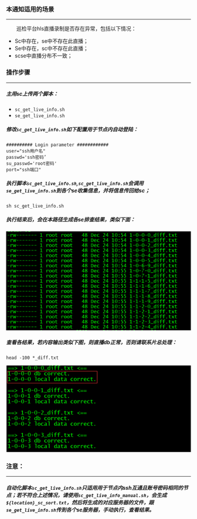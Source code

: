 ### 本通知适用的场景
---
&emsp;&emsp;巡检平台hls直播录制是否存在异常，包括以下情况：
- Sc中存在，se中不存在此直播；
- Se中存在，sc中不存在此直播；
- scse中直播分布不一致；
### 操作步骤
---
##### 主用sc上传两个脚本：
  - `sc_get_live_info.sh`
  - `se_get_live_info.sh`
##### 修改`sc_get_live_info.sh`如下配置用于节点内自动登陆：
```
########## Login parameter ############
user="ssh用户名"
passwd='ssh密码’
su_passwd='root密码'
port="ssh端口"
```
##### 执行脚本`sc_get_live_info.sh`,`sc_get_live_info.sh`会调用`se_get_live_info.sh`到各个se收集信息，并将信息传回给sc；
```
sh sc_get_live_info.sh
```
##### 执行结束后，会在本路径生成各se排查结果，类似下面：
![image](https://raw.githubusercontent.com/bluebell20/notification/master/screenshots/se_diff.png)
##### 查看各结果，若内容输出类似下图，则直播db正常，否则请联系片总处理：
```
head -100 *_diff.txt
```
![image](https://raw.githubusercontent.com/bluebell20/notification/master/screenshots/head_info.png)

### 注意：
---
##### 自动化脚本`sc_get_live_info.sh`只适用用于节点内ssh互通且账号密码相同的节点；若不符合上述情况，请使用`sc_get_live_info_manual.sh`，会生成`${location}_sc_sort.txt`，然后将生成的对应服务器的文件，跟`se_get_live_info.sh`传到各个se服务器，手动执行，查看结果。